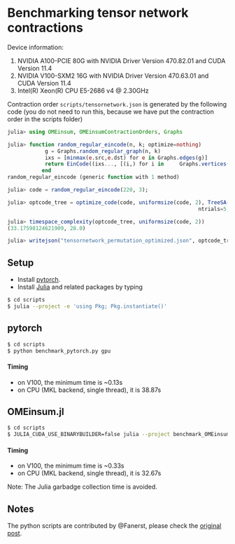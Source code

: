 # Benchmarking tensor network contractions

Device information:
1. NVIDIA A100-PCIE 80G with NVIDIA Driver Version 470.82.01 and CUDA Version 11.4
2. NVIDIA V100-SXM2 16G with NVIDIA Driver Version 470.63.01 and CUDA Version 11.4
3. Intel(R) Xeon(R) CPU E5-2686 v4 @ 2.30GHz

Contraction order `scripts/tensornetwork.json` is generated by the following code (you do not need to run this, because we have put the contraction order in the scripts folder)
```julia
julia> using OMEinsum, OMEinsumContractionOrders, Graphs

julia> function random_regular_eincode(n, k; optimize=nothing)
            g = Graphs.random_regular_graph(n, k)
            ixs = [minmax(e.src,e.dst) for e in Graphs.edges(g)]
            return EinCode((ixs..., [(i,) for i in     Graphs.vertices(g)]...), ())
           end
random_regular_eincode (generic function with 1 method)

julia> code = random_regular_eincode(220, 3);

julia> optcode_tree = optimize_code(code, uniformsize(code, 2), TreeSA(sc_target=29, βs=0.1:0.1:20,
                                                             ntrials=5, niters=30, sc_weight=2.0));

julia> timespace_complexity(optcode_tree, uniformsize(code, 2))
(33.17598124621909, 28.0)

julia> writejson("tensornetwork_permutation_optimized.json", optcode_tree)
```

## Setup

* Install [pytorch](https://pytorch.org/get-started/locally/).
* Install [Julia](https://julialang.org/downloads/) and related packages by typing

```bash
$ cd scripts
$ julia --project -e 'using Pkg; Pkg.instantiate()'
```

## pytorch

```bash
$ cd scripts
$ python benchmark_pytorch.py gpu
```

#### Timing
* on V100, the minimum time is ~0.13s
* on CPU (MKL backend, single thread), it is 38.87s

## OMEinsum.jl

```bash
$ cd scripts
$ JULIA_CUDA_USE_BINARYBUILDER=false julia --project benchmark_OMEinsum.jl gpu
```

#### Timing
* on V100, the minimum time is ~0.33s
* on CPU (MKL backend, single thread), it is 32.67s

Note: The Julia garbadge collection time is avoided.


## Notes
The python scripts are contributed by @Fanerst, please check the [original post](https://github.com/under-Peter/OMEinsum.jl/issues/133#issuecomment-1003662057).
